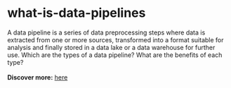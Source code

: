 # what-is-data-pipelines

A data pipeline is a series of data preprocessing steps where data is extracted from one or more sources, transformed into a format suitable for analysis and finally stored in a data lake or a data warehouse for further use.
Which are the types of a data pipeline?
What are the benefits of each type?
<br> <br>
**Discover more:** [here]([https://grigoriaangelou.github.io/Global-and-Europian-Analysis-for-Life-expectancy/](https://grigoriaangelou.github.io/what-is-data-pipelines/)) 
